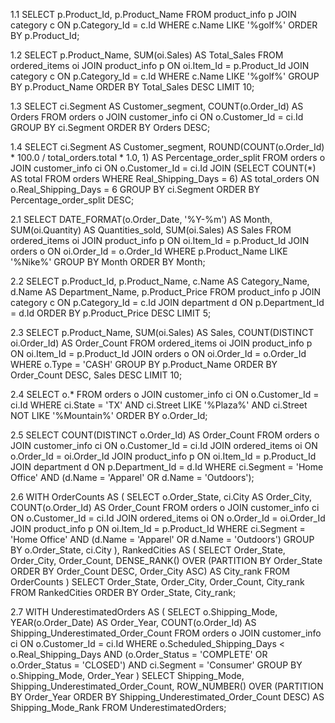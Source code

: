 1.1
SELECT p.Product_Id, p.Product_Name
FROM product_info p
JOIN category c ON p.Category_Id = c.Id
WHERE c.Name LIKE '%golf%'
ORDER BY p.Product_Id;

1.2
SELECT p.Product_Name, SUM(oi.Sales) AS Total_Sales
FROM ordered_items oi
JOIN product_info p ON oi.Item_Id = p.Product_Id
JOIN category c ON p.Category_Id = c.Id
WHERE c.Name LIKE '%golf%'
GROUP BY p.Product_Name
ORDER BY Total_Sales DESC
LIMIT 10;


1.3
SELECT ci.Segment AS Customer_segment, COUNT(o.Order_Id) AS Orders
FROM orders o
JOIN customer_info ci ON o.Customer_Id = ci.Id
GROUP BY ci.Segment
ORDER BY Orders DESC;



1.4
SELECT ci.Segment AS Customer_segment,
       ROUND(COUNT(o.Order_Id) * 100.0 / total_orders.total * 1.0, 1) AS Percentage_order_split
FROM orders o
JOIN customer_info ci ON o.Customer_Id = ci.Id
JOIN (SELECT COUNT(*) AS total FROM orders WHERE Real_Shipping_Days = 6) AS total_orders
ON o.Real_Shipping_Days = 6
GROUP BY ci.Segment
ORDER BY Percentage_order_split DESC;



2.1
SELECT DATE_FORMAT(o.Order_Date, '%Y-%m') AS Month,
       SUM(oi.Quantity) AS Quantities_sold,
       SUM(oi.Sales) AS Sales
FROM ordered_items oi
JOIN product_info p ON oi.Item_Id = p.Product_Id
JOIN orders o ON oi.Order_Id = o.Order_Id
WHERE p.Product_Name LIKE '%Nike%'
GROUP BY Month
ORDER BY Month;

2.2
SELECT p.Product_Id,
       p.Product_Name,
       c.Name AS Category_Name,
       d.Name AS Department_Name,
       p.Product_Price
FROM product_info p
JOIN category c ON p.Category_Id = c.Id
JOIN department d ON p.Department_Id = d.Id
ORDER BY p.Product_Price DESC
LIMIT 5;


2.3
SELECT p.Product_Name,
       SUM(oi.Sales) AS Sales,
       COUNT(DISTINCT oi.Order_Id) AS Order_Count
FROM ordered_items oi
JOIN product_info p ON oi.Item_Id = p.Product_Id
JOIN orders o ON oi.Order_Id = o.Order_Id
WHERE o.Type = 'CASH'
GROUP BY p.Product_Name
ORDER BY Order_Count DESC, Sales DESC
LIMIT 10;




2.4
SELECT o.*
FROM orders o
JOIN customer_info ci ON o.Customer_Id = ci.Id
WHERE ci.State = 'TX' 
  AND ci.Street LIKE '%Plaza%' 
  AND ci.Street NOT LIKE '%Mountain%'
ORDER BY o.Order_Id;




2.5
SELECT COUNT(DISTINCT o.Order_Id) AS Order_Count
FROM orders o
JOIN customer_info ci ON o.Customer_Id = ci.Id
JOIN ordered_items oi ON o.Order_Id = oi.Order_Id
JOIN product_info p ON oi.Item_Id = p.Product_Id
JOIN department d ON p.Department_Id = d.Id
WHERE ci.Segment = 'Home Office'
  AND (d.Name = 'Apparel' OR d.Name = 'Outdoors');




2.6
WITH OrderCounts AS (
    SELECT o.Order_State,
           ci.City AS Order_City,
           COUNT(o.Order_Id) AS Order_Count
    FROM orders o
    JOIN customer_info ci ON o.Customer_Id = ci.Id
    JOIN ordered_items oi ON o.Order_Id = oi.Order_Id
    JOIN product_info p ON oi.Item_Id = p.Product_Id
    WHERE ci.Segment = 'Home Office'
      AND (d.Name = 'Apparel' OR d.Name = 'Outdoors')
    GROUP BY o.Order_State, ci.City
),
RankedCities AS (
    SELECT Order_State,
           Order_City,
           Order_Count,
           DENSE_RANK() OVER (PARTITION BY Order_State ORDER BY Order_Count DESC, Order_City ASC) AS City_rank
    FROM OrderCounts
)
SELECT Order_State, Order_City, Order_Count, City_rank
FROM RankedCities
ORDER BY Order_State, City_rank;




2.7
WITH UnderestimatedOrders AS (
    SELECT o.Shipping_Mode,
           YEAR(o.Order_Date) AS Order_Year,
           COUNT(o.Order_Id) AS Shipping_Underestimated_Order_Count
    FROM orders o
    JOIN customer_info ci ON o.Customer_Id = ci.Id
    WHERE o.Scheduled_Shipping_Days < o.Real_Shipping_Days
      AND (o.Order_Status = 'COMPLETE' OR o.Order_Status = 'CLOSED')
      AND ci.Segment = 'Consumer'
    GROUP BY o.Shipping_Mode, Order_Year
)
SELECT Shipping_Mode,
       Shipping_Underestimated_Order_Count,
       ROW_NUMBER() OVER (PARTITION BY Order_Year ORDER BY Shipping_Underestimated_Order_Count DESC) AS Shipping_Mode_Rank
FROM UnderestimatedOrders;




